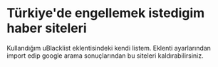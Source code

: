 # Türkiye'de engellemek istedigim haber siteleri
Kullandığım uBlacklist eklentisindeki kendi listem. Eklenti ayarlarından import edip google arama sonuçlarından bu siteleri kaldırabilirsiniz.
